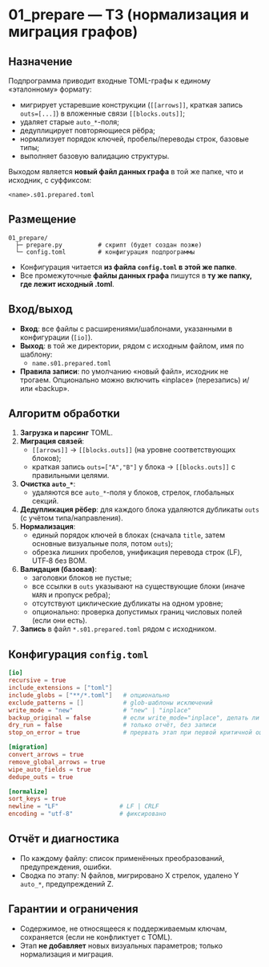 # 01_prepare — ТЗ (нормализация и миграция графов)

## Назначение
Подпрограмма приводит входные TOML-графы к единому «эталонному» формату:
- мигрирует устаревшие конструкции (`[[arrows]]`, краткая запись `outs=[...]`) в вложенные связи `[[blocks.outs]]`;
- удаляет старые `auto_*`-поля;
- дедуплицирует повторяющиеся рёбра;
- нормализует порядок ключей, пробелы/переводы строк, базовые типы;
- выполняет базовую валидацию структуры.

Выходом является **новый файл данных графа** в той же папке, что и исходник, с суффиксом:
```
<name>.s01.prepared.toml
```

## Размещение
```
01_prepare/
  ├─ prepare.py          # скрипт (будет создан позже)
  └─ config.toml         # конфигурация подпрограммы
```
- Конфигурация читается **из файла `config.toml` в этой же папке**.
- Все промежуточные **файлы данных графа** пишутся в **ту же папку, где лежит исходный .toml**.

## Вход/выход
- **Вход**: все файлы с расширениями/шаблонами, указанными в конфигурации (`[io]`).
- **Выход**: в той же директории, рядом с исходным файлом, имя по шаблону:
  - `name.s01.prepared.toml`
- **Правила записи**: по умолчанию «новый файл», исходник не трогаем. Опционально можно включить «inplace» (перезапись) и/или «backup».

## Алгоритм обработки
1. **Загрузка и парсинг** TOML.
2. **Миграция связей**:
   - `[[arrows]]` → `[[blocks.outs]]` (на уровне соответствующих блоков);
   - краткая запись `outs=["A","B"]` у блока → `[[blocks.outs]]` с правильными целями.
3. **Очистка `auto_*`**:
   - удаляются все `auto_*`-поля у блоков, стрелок, глобальных секций.
4. **Дедупликация рёбер**: для каждого блока удаляются дубликаты `outs` (с учётом типа/направления).
5. **Нормализация**:
   - единый порядок ключей в блоках (сначала `title`, затем основные визуальные поля, потом `outs`);
   - обрезка лишних пробелов, унификация перевода строк (LF), UTF‑8 без BOM.
6. **Валидация (базовая)**:
   - заголовки блоков не пустые;
   - все ссылки в `outs` указывают на существующие блоки (иначе `WARN` и пропуск ребра);
   - отсутствуют циклические дубликаты на одном уровне;
   - опционально: проверка допустимых границ числовых полей (если они есть).
7. **Запись** в файл `*.s01.prepared.toml` рядом с исходником.

## Конфигурация `config.toml`
```toml
[io]
recursive = true
include_extensions = ["toml"]
include_globs = ["**/*.toml"]   # опционально
exclude_patterns = []           # glob-шаблоны исключений
write_mode = "new"              # "new" | "inplace"
backup_original = false         # если write_mode="inplace", делать ли .bak
dry_run = false                 # только отчёт, без записи
stop_on_error = true            # прервать этап при первой критичной ошибке

[migration]
convert_arrows = true
remove_global_arrows = true
wipe_auto_fields = true
dedupe_outs = true

[normalize]
sort_keys = true
newline = "LF"                 # LF | CRLF
encoding = "utf-8"             # фиксировано
```

## Отчёт и диагностика
- По каждому файлу: список применённых преобразований, предупреждения, ошибки.
- Сводка по этапу: N файлов, мигрировано X стрелок, удалено Y `auto_*`, предупреждений Z.

## Гарантии и ограничения
- Содержимое, не относящееся к поддерживаемым ключам, сохраняется (если не конфликтует с TOML).
- Этап **не добавляет** новых визуальных параметров; только нормализация и миграция.
